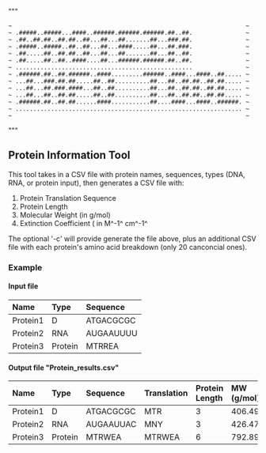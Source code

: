 """
~~~~~~~~~~~~~~~~~~~~~~~~~~~~~~~~~~~~~~~~~~~~~~~~~~~~~~~~~~~~~~~~~~~~
~                                                                  ~
~ .#####..#####...####..######.######.######.##..##.               ~
~ .##..##.##..##.##..##...##...##.......##...###.##.               ~
~ .#####..#####..##..##...##...####.....##...##.###.               ~
~ .##.....##..##.##..##...##...##.......##...##..##.               ~
~ .##.....##..##..####....##...######.######.##..##.               ~
~ ..................................................               ~
~ .######.##..##.######..####.........######..####...####..##..... ~
~ ...##...###.##.##.....##..##..........##...##..##.##..##.##..... ~
~ ...##...##.###.####...##..##..........##...##..##.##..##.##..... ~
~ ...##...##..##.##.....##..##..........##...##..##.##..##.##..... ~
~ .######.##..##.##......####...........##....####...####..######. ~
~ ................................................................ ~
~                                                                  ~
~~~~~~~~~~~~~~~~~~~~~~~~~~~~~~~~~~~~~~~~~~~~~~~~~~~~~~~~~~~~~~~~~~~~
"""

## Protein Information Tool

This tool takes in a CSV file with protein names, sequences, types (DNA, RNA, or protein input), then generates a CSV file with:
1. Protein Translation Sequence
2. Protein Length
3. Molecular Weight (in g/mol)
4. Extinction Coefficient ( in M^-1^ cm^-1^

The optional '-c' will provide generate the file above, plus an additional CSV file with each protein's amino acid breakdown (only 20 canconcial ones).

### Example
#### Input file
| Name      | Type      | Sequence    |
| :---      | :---      | :---        |
|Protein1   | D         | ATGACGCGC   |
|Protein2   | RNA       | AUGAAUUUU   |
|Protein3   | Protein   | MTRREA      |

#### Output file "Protein_results.csv"
| Name    | Type    | Sequence    | Translation  | Protein Length| MW (g/mol)| Extinction Coefficent|
| :---    | :---    | :---        | :---         | :---          | :---      | :---                 |
|Protein1 | D       | ATGACGCGC   | MTR          | 3             | 406.49    | 0
|Protein2 | RNA     | AUGAAUUAC   | MNY          | 3             | 426.47    | 1490
|Protein3 | Protein | MTRWEA      | MTRWEA       | 6             | 792.89    | 5500



